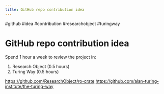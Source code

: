 ```yaml
---
title: GitHub repo contribution idea
---
```


#github #idea #contribution #researchobject #turingway

# GitHub repo contribution idea

Spend 1 hour a week to review the project in:
1. Research Object (0.5 hours)
2. Turing Way (0.5 hours)

https://github.com/ResearchObject/ro-crate
https://github.com/alan-turing-institute/the-turing-way
